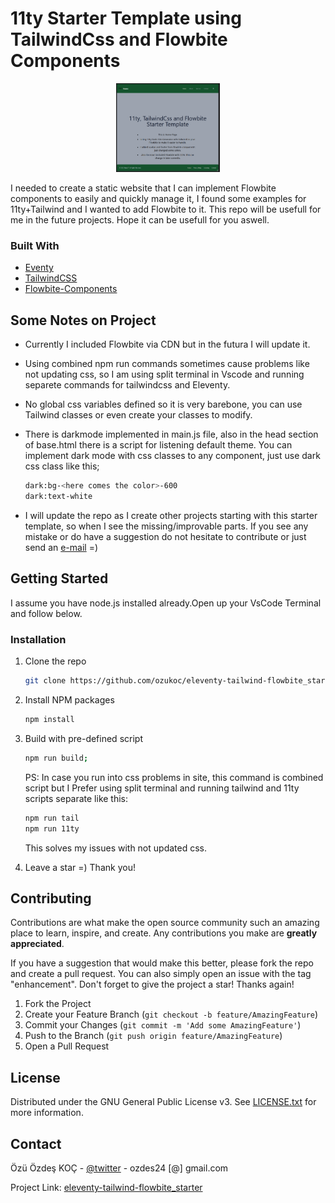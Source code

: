 # 11ty Starter Template using TailwindCss and Flowbite Components

<p align="center" width="100%">
    <img width="33%" src="https://github.com/ozukoc/eleventy-tailwind-flowbite_starter/blob/main/src/assets/images/ss.png"> 
</p>


I needed to create a static website that I can implement Flowbite components to easily and quickly manage it, I found some examples for 11ty+Tailwind and I wanted to add Flowbite to it.
This repo will be usefull for me in the future projects. Hope it can be usefull for you aswell.

### Built With

* [Eventy](https://www.11ty.dev/)
* [TailwindCSS](https://tailwindcss.com/)
* [Flowbite-Components](https://flowbite.com)

## Some Notes on Project

* Currently I included Flowbite via CDN but in the futura I will update it.
* Using combined npm run commands sometimes cause problems like not updating css, so I am using split terminal in Vscode and running separete commands for tailwindcss and Eleventy.
* No global css variables defined so it is very barebone, you can use Tailwind classes or even create your classes to modify.
* There is darkmode implemented in main.js file, also in the head section of base.html there is a script for listening default theme. You can implement dark mode with css classes to any component, just use dark css class like this;

   ```sh
   dark:bg-<here comes the color>-600
   dark:text-white
   ```

* I will update the repo as I create other projects starting with this starter template, so when I see the missing/improvable parts. If you see any mistake or do have a suggestion do not hesitate to contribute or just send an [e-mail](mailto:ozdes24@gmail.com) =)

<!-- GETTING STARTED -->
## Getting Started

I assume you have node.js installed already.Open up your VsCode Terminal and follow below.

### Installation

1. Clone the repo

   ```sh
   git clone https://github.com/ozukoc/eleventy-tailwind-flowbite_starter.git
   ```

2. Install NPM packages

   ```sh
   npm install
   ```

3. Build with pre-defined script

   ```sh
   npm run build;
   ```

   PS: In case you run into css problems in site, this command is combined script but I Prefer using split terminal and running tailwind and 11ty scripts separate like this:

   ```sh
   npm run tail
   npm run 11ty   
   ```

   This solves my issues with not updated css.

4. Leave a star =) Thank you!

## Contributing

Contributions are what make the open source community such an amazing place to learn, inspire, and create. Any contributions you make are **greatly appreciated**.

If you have a suggestion that would make this better, please fork the repo and create a pull request. You can also simply open an issue with the tag "enhancement".
Don't forget to give the project a star! Thanks again!

1. Fork the Project
2. Create your Feature Branch (`git checkout -b feature/AmazingFeature`)
3. Commit your Changes (`git commit -m 'Add some AmazingFeature'`)
4. Push to the Branch (`git push origin feature/AmazingFeature`)
5. Open a Pull Request

## License

Distributed under the GNU General Public License v3. See [LICENSE.txt](https://github.com/ozukoc/eleventy-tailwind-flowbite_starter/blob/main/LICENSE) for more information.

## Contact

Özü Özdeş KOÇ - [@twitter](https://twitter.com/ozukoc) - ozdes24 [@] gmail.com

Project Link: [eleventy-tailwind-flowbite_starter](https://github.com/ozukoc/eleventy-tailwind-flowbite_starter)
